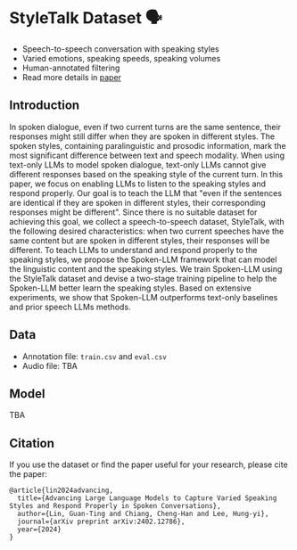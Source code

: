 # StyleTalk Dataset 🗣

* Speech-to-speech conversation with speaking styles
* Varied emotions, speaking speeds, speaking volumes
* Human-annotated filtering
* Read more details in [paper](https://arxiv.org/abs/2402.12786)

## Introduction
In spoken dialogue, even if two current turns are the same sentence, their responses might still differ when they are spoken in different styles. The spoken styles, containing paralinguistic and prosodic information, mark the most significant difference between text and speech modality. When using text-only LLMs to model spoken dialogue, text-only LLMs cannot give different responses based on the speaking style of the current turn. In this paper, we focus on enabling LLMs to listen to the speaking styles and respond properly. Our goal is to teach the LLM that "even if the sentences are identical if they are spoken in different styles, their corresponding responses might be different". Since there is no suitable dataset for achieving this goal, we collect a speech-to-speech dataset, StyleTalk, with the following desired characteristics: when two current speeches have the same content but are spoken in different styles, their responses will be different. To teach LLMs to understand and respond properly to the speaking styles, we propose the Spoken-LLM framework that can model the linguistic content and the speaking styles. We train Spoken-LLM using the StyleTalk dataset and devise a two-stage training pipeline to help the Spoken-LLM better learn the speaking styles. Based on extensive experiments, we show that Spoken-LLM outperforms text-only baselines and prior speech LLMs methods.

## Data
* Annotation file: ```train.csv``` and ```eval.csv```
* Audio file: TBA

## Model 
TBA

## Citation
If you use the dataset or find the paper useful for your research, please cite the paper: 
```
@article{lin2024advancing,
  title={Advancing Large Language Models to Capture Varied Speaking Styles and Respond Properly in Spoken Conversations},
  author={Lin, Guan-Ting and Chiang, Cheng-Han and Lee, Hung-yi},
  journal={arXiv preprint arXiv:2402.12786},
  year={2024}
}
```
